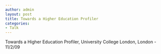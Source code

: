 ```yaml
---
author: admin
layout: post
title: Towards a Higher Education Profiler
categories:
- Talk
---
```


<script async class="speakerdeck-embed" data-id="15aa152055c90131c82d16faf770f0d1" data-ratio="1.33333333333333" src="//speakerdeck.com/assets/embed.js"></script>

Towards a Higher Education Profiler, University College London, London - 11/2/09
